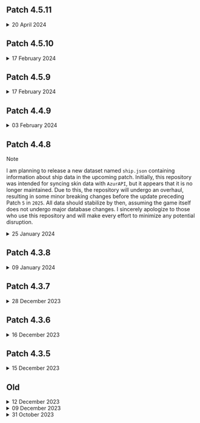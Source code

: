 ## Patch 4.5.11
<details>
  <summary>20 April 2024</summary>
  
  - add [docs/SHIP.md](./SHIP.md)
  - add `ship.json` (prototype only)
  - add `ship_wrapper.json`
  - change `skill.json` description from `lv10` desc into `lv1 (lv10)` desc
</details>

## Patch 4.5.10
<details>
  <summary>17 February 2024</summary>
  
  - change `ship_skin_list.json` `skins` key from `object` to `list` (like old `skins.json`)

  **Note:** after much consideration, i think this needed for code languages that have unordered object like `Javascript`, with this i think both `ship_skin.json` and `ship_skin_list.json` can be used at same time if fast access from key needed, both file combined only have 5mb size, it not that heavy for current year internet usage or memory, so this is reasonable change.
</details>

## Patch 4.5.9
<details>
  <summary>17 February 2024</summary>

  - nationality:
    - add semi-auto update (only refresh assets, need manual for new faction)
    - add `id`, `code` and `prefix` key into `nationality.json`
    - add `nationality_link.json`

  - `images/stats` will be removed in `2025`.
  - add `images/attribute`
  - add `attribute.json` (semi-auto update)
    ```Typescript
    type Link = string | null;

    type Attribute = {
      code: string; // cannon
      name: string; // firepower
      short: string; // FP
      icon: Link; // raw icon asset
      iconbox: Link; // raw icon with 1:1 ratio (padding)
      icon128: Link; // icon 128x128
      icon64: Link; // icon 64x64
      icon32: Linl; // icon 32x32
    };

    type AttributeData = {
      [key: string]: Attribute;
    };
    ```
  - overhaul `images/type` (remove old file)
  - overhaul `hulltype.json` (semi-auto update)
    ```Typescript
    type Link = string | null;

    const LABEL_LIST = [
      "AE", "AR", "BB", "BBV", "BC", "BM",
      "CA", "CB", "CL", "CV", "CVL", "DD", "DDG",
      "IX", "IXM", "IXS", "IXV", "SS", "SSV",
      "BB/BC", "CA/CB", "CL/DD", "CV/CVL", "SS/SSV"
    ];

    type Hulltype = {
      id: number;
      name: string;
      short: string;
      position: string
      icon: Link;
      tech: Link; // text/icon used in fleet tech page
      title: Link; // text/icon used in ship profile
      label: {
        [label_name: string]: Link; // used by gear
      };
    };

    type HulltypeData = {
      [hulltype_id: string]: Hulltype;
    };
    ```
</details>

## Patch 4.4.9
<details>
  <summary>03 February 2024</summary>
  
  - fix minor typo in docs
  - fix data inconsistent default value in `Python`
  
  **Note:** `ship.json` is still in prototype phase, its kinda complicated since `ship.json` aiming for dynamic statistics change, but it will release with mutliple different dataset once the script pass the test, the release time still unknown to this date.
</details>

## Patch 4.4.8
> [!NOTE]
> I am planning to release a new dataset named `ship.json` containing information about ship data in the upcoming patch. Initially, this repository was intended for syncing skin data with `AzurAPI`, but it appears that it is no longer maintained. Due to this, the repository will undergo an overhaul, resulting in some minor breaking changes before the update preceding Patch `5` in `2025`. All data should stabilize by then, assuming the game itself does not undergo major database changes. I sincerely apologize to those who use this repository and will make every effort to minimize any potential disruption.

<details>
  <summary>25 January 2024</summary>

  - Future Changes (starting in 2025):
    - `skins.json` **will not be updated anymore** and will be removed.
    - `skills.json` will continue to receive updates until removal in 2025.
    - `equip_icon.json` will continue to receive updates until removal in 2025.
    - `images/skills` folder will be renamed to `images/skill`.
    - `images/skins` folder will be renamed to `images/skin`.
    - `audio/voicelines` folder will be renamed to `audio/voiceline`.

  - Breaking Changes:
    - change the `id` type from `string` to `number` in `meowfficer.json` and `meowfficer_talent.json`
    - change the structure from `array` or `list` to `object` in `meowfficer.json` and `meowfficer_talent.json`
    - change the structure from `object` to `array` or `list` in `skin_list.json`
    - change `equipment.skill` from `array` or `list` to `object` with `skill_id` as the `key` in `equipment.json`
    ```Typescript
    // equipment.skill before
    type EquipmentData = {
      skill: number[];
      // ..more property
    };

    // equipment.skill after
    type EquipmentSkill = {
      id: number;
      name: string | null;
      desc: string | null;
    };

    type EquipmentData = {
      skill: {
        [skill_id: string]: EquipmentSkill;
      };
      // ..more property
    };
    ```

  - add `versions/{version-type}.txt`
  - add `version.json`
  - add repository size in `README.md`
  - change parser code language from `Javascript/Typescript` to `Python`
  - change sorting algorithm: previously, the skin was sorted by the `id` value itself, but now it is sorted by `gid` and then `skin_id` (currently, this only affects the `skin` and `voiceline` datasets)

  - docs:
    - add [docs/BGM.md](./BGM.md)
    - update [docs/MEOWFFICER.md](./MEOWFFICER.md)
    - update [docs/SKILL.md](./SKILL.md)
    - update [docs/SKIN.md](./SKIN.md)
    **Note:** Since the server parser has changed from `Javascript/Typescript` to `Python`, docs will still use `Typescript` for type/data structure documentation.

  - meowfficer:
    - add `meowfficer_list.json` using the old `meowfficer.json` structure
    - add `meowfficer_talent_list.json` using the old `meowfficer_talent.json` structure

  - skin:
    - add `skin.json` using the old `skin_list.json` structure
    - add `ship_skin.json` (read more in [docs/SKIN.md](./SKIN.md))
    - add `ship_skin_list.json` (read more in [docs/SKIN.md](./SKIN.md))
    - add `background`, `background2`, and `bgm` keys to all skins excluding `skins.json` (read more in [docs/SKIN.md](./SKIN.md))
    - rename skin tag `custombg` into `dynamicbg`
    - add `images/background` folder

  - skill:
    - add `skill.json` (same as `skills.json`)

  - bgm:
    - add `bgm.json`
    - add `bgm_link.json`
    - add `audio/bgm` folder

  - equipment:
    - add `stats.enhance` key in `equipment.json`
    - add `stats.anti_siren` key in `equipment.json`
    - add `equipment_skill.json`
    - add `equipment_icon.json` (same as `equip_icon.json`)
    ```Typescript
    // equipment stats before
    type EquipmentStats = {
      [level: string]: {
        id: number;
        level: number;
        // etc
      };
    };

    // equipment stats after
    type EquipmentStats = {
      [level: string]: {
        id: number;
        level: number;
        enhance: string; // ex: "+0", "+1", "+13"
        anti_siren?: number; // 1 ~ 3
        // etc
      };
    };
    ```
</details>

## Patch 4.3.8
<details>
  <summary>09 January 2024</summary>
  
  - improve `github-actions` runner performance
</details>

## Patch 4.3.7
<details>
  <summary>28 December 2023</summary>
  
  - fix `voiceline` failed to extract
  - preload `github-actions` to remove `banner.json` and `images/skins_old`
  - add `CV`, `L2D`, `PIC`, `BGM`, `CIPHER`, `MANGA` and `PAINTING` version
</details>

## Patch 4.3.6
<details>
  <summary>16 December 2023</summary>
  
  - add `couple_encourage` voiceline
  - fix `hulltype.json` wrong `slang` and `link` for key `7`
  - fix `voiceline` that contains `{namecode:}`
  - fix `voiceline` and `equipment` that have space at start or end
  - fix `voiceline` and `equipment` that have double space
  - fix json non-breaking space (NBSP) <0xa0> into actual space
  - add `EQUIPMENT.md`, `MEOWFFICER.md`, `SKILL.md` and `SKIN.md`
  - add `couple encourage` in [VOICELINE](./VOICELINE.md) docs
  - add `illustrator`, `illustrator2`, `voice_actor` and `voice_actor2` key into `skins.json` and `skin_list.json`
</details>


## Patch 4.3.5
<details>
  <summary>15 December 2023</summary>
  
  - add `dynamic+` skin tag
  - add `docs` (WIP)
  - remove `voicelinks.json` voicekey that contain `null` value
</details>


## Old
<details>
  <summary>12 December 2023</summary>

  - add `oath` or `extra` voiceline
  - remove some skin `voicekey` that bugged and doesn't have any voiceline
  - remove unused file in `audio/voicelines`
</details>

<details>
  <summary>09 December 2023</summary>
  
  - add `voicelines.json` and `voicelinks.json`
  - `voicelines.json` contains voice line and link of ship by `skin_id`
  - `voicelinks.json` only contains link to the file
  - currently the `oath` or `extra` and `couple encourage` voiceline not included, im still working with the script, it will included soon
  - extra: i will add some docs in the future if i have some free time
</details>

<details>
  <summary>31 October 2023</summary>

  - `meowfficer.json`
    - add automatic update
    - add 3 meowfficer `Drake`, `Kidd`, and `Bellamy`
    - add `talent` key for fixed talent
    - remove `color` key
    - rename `faction` key into `nationality` and changed value from string to number. `nationality.json` to get name and image link.
    - rename `stats.tactics` into `stats.tactic`
    - rename `skill.image` into `skill.icon`

  - `meowfficer_talent.json`
    - add automatic update
    - add `group_id` key
    - add `available` key to check if talent is obtainable in game or not
    - remove `hullType` key
    - rename file name in `images/meowfficer/talent/`
    - rework `stats` key, now `stats` contains object of Buff

  ```TypeScript
  type Hull = 
    | "DD"
    | "CL"
    | "CA"
    | "CB"
    | "BB"
    | "IX"
    | "IXV"
    | "IXM"
    | "SSV"
    | "SS"
    | "BC"
    | "BC"
    | "BBV"
    | "BM"
    | "CV"
    | "CVL"
    | "AE"
    | "AR"
    | "Vanguard"
    | "Main"
    | "Eagle Union"
    | "Royal Navy"
    | "Sakura Empire"
    | "Iron Blood"
    | "Dragon Empery"
    | "Northern Parliament"
    | "Iris Libre"
    | "Vichya Dominion";

  type Stats =
    | "Health"
    | "Firepower"
    | "Evasion"
    | "Reload"
    | "Anti-Submarine Warfare"
    | "Anti-Air"
    | "Aviation"
    | "Torpedo"
    | "Accuracy"
    | "Torpedo Critical Rate"
    | "Speed"
    | "Damage Dealt"
    | "Damage Taken"
    | "Luck"
    | "Main Gun Critical Rate";

  type Buff = {
    apply: Hull[];
    stats: Stats;
    value: number;
    type: string; // value or percentage
  }
  ```
</details>
